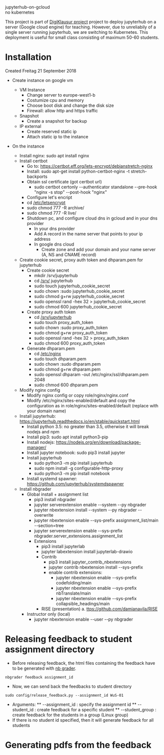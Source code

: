 jupyterhub-on-gcloud <br>
no kubernetes

This project is part of [DigiKlausur project](https://github.com/DigiKlausur/jupyterhub-on-gcloud) project to deploy jupyterhub on a server (Google cloud engine) for teaching.
However, due to unreliabily of a single server running jupyterhub, we are switching to Kubernetes.
This deployment is useful for small class consisting of maximum 50-60 students.

Installation
============
Created Freitag 21 September 2018


* Create instance on google vm
  * VM Instance
    * Change server to europe-west1-b
    * Costumize cpu and memory
    * Choose boot disk and change the disk size
    * Firewall: allow http and https traffic
  * Snapshot
    * Create a snapshot for backup
  * IP external
    * Create reserved static ip
    * Attach static ip to the instance

* On the instance
  * Install nginx: sudo apt install nginx
  * Install certbot
    * Go to: <https://certbot.eff.org/lets-encrypt/debianstretch-nginx>
    * Install: sudo apt-get install python-certbot-nginx -t stretch-backports
    * Obtain ssl certificate (got certbot url)
        * sudo certbot certonly --authenticator standalone --pre-hook "nginx -s stop" --post-hook "nginx"
	* Configure let's encript
	* cd [/etc/letsencrypt](file:///etc/letsencrypt)
	* sudo chmod 777 -R archive/
	* sudo chmod 777 -R live/
    * Shutdown pc, and configure cloud dns in gcloud and in your dns provider
      * In your dns provider
      * Add A record in the name server that points to your ip address
      * In google dns cloud
        * Create zone and add your domain and your name server (A, NS and CNAME record)
  * Create cookie secret, proxy auth token and dhparam.pem for jupyterhub 
    * Create cookie secret
		* mkdir /srv/jupyterhub
		* cd [/srv/](file:///srv) jupyterhub
		* sudo touch jupyterhub_cookie_secret
		* sudo chown :sudo jupyterhub_cookie_secret
		* sudo chmod g+rw jupyterhub_cookie_secret
		* sudo openssl rand -hex 32 > jupyterhub_cookie_secret
		* sudo chmod 600 jupyterhub_cookie_secret
    * Create proxy auth token
		* cd [/srv/jupyterhub](file:///srv/jupyterhub)
		* sudo touch proxy_auth_token
		* sudo chown :sudo proxy_auth_token
		* sudo chmod g+rw proxy_auth_token
		* sudo openssl rand -hex 32 > proxy_auth_token
		* sudo chmod 600 proxy_auth_token
    * Generate dhparam.pem 
		* cd [/etc/nginx](file:///etc/nginx)
		* sudo touch dhparam.pem
		* sudo chown :sudo dhparam.pem
		* sudo chmod g+rw dhparam.pem
		* sudo openssl dhparam -out /etc/nginx/ssl/dhparam.pem 2048
		* sudo chmod 600 dhparam.pem
  * Modify nginx config
    * Modify nginx config or copy role/nginx/nginx.conf
    * Modify /etc/nginx/sites-enabled/default and copy the configuration as in role/nginx/sites-enabled/default (replace with your domain name)
  * Install jupyterhub: <https://jupyterhub.readthedocs.io/en/stable/quickstart.html>
    * Install python 3.5: no greater than 3.5, otherwise it will break nodejs and npm
    * Install pip3: sudo apt install python3-pip
    * Install nodejs: <https://nodejs.org/en/download/package-manager/>
    * Install jupyter notebook: sudo pip3 install jupyter
    * Install jupyterhub
		* sudo python3 -m pip install jupyterhub
		* sudo npm install -g configurable-http-proxy
		* sudo python3 -m pip install notebook
    * Install systemd spawner: <https://github.com/jupyterhub/systemdspawner>
  * Install nbgrader
	* Global install  + assignment list
		* pip3 install nbgrader
		* jupyter serverextension enable --system --py nbgrader
		* jupyter nbextension install --system --py nbgrader --overwrite
		* jupyter nbextension enable --sys-prefix assignment_list/main --section=tree
		* jupyter serverextension enable --sys-prefix nbgrader.server_extensions.assignment_list
		* Extensions
			* pip3 install jupyterlab
			* jupyter labextension install jupyterlab-drawio
			* Contrib
				* pip3 install jupyter_contrib_nbextensions
				* jupyter contrib nbextension install --sys-prefix
				* enable contrib extensions:
					* jupyter nbextension enable --sys-prefix codefolding/main
					* jupyter nbextension enable --sys-prefix nbTranslate/main 
					* jupyter nbextension enable --sys-prefix collapsible_headings/main
			* RISE (presentation)
				a. <ttps://github.com/damianavila/RISE>
	* Instructor only (local)
		* jupyter nbextension enable --user --py nbgrader


Releasing feedback to student assignment directory
=============
* Before releasing feedback, the html files containing the feedback have to be generated with [nb grader](https://nbgrader.readthedocs.io/en/0.2.x/user_guide/06_returning_feedback.html).
```
nbgrader feedback assignment_id
```
* Now, we can send back the feedbacks to student directory
```
sudo config/release_feedback.py --assignment_id WuS-01
```
* Arguments:
  ** --assignment_id : specify the assignment id
  ** --student_id : create feedback for a specific student
  ** --student_group : create feedback for the students in a group (Linux group)
* If there is no student id specified, then it will generate feedback for all students

Generating pdfs from the feedback
=============

